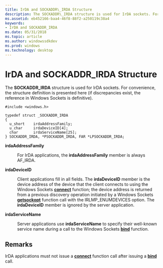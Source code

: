 ```yaml
---
title: IrDA and SOCKADDR\_IRDA Structure
description: The SOCKADDR\_IRDA structure is used for IrDA sockets. For convenience, the structure definition is presented here (if discrepancies exist, the reference in Windows Sockets is definitive).
ms.assetid: eb452166-baa4-46f8-88f2-a250119c38a4
keywords:
- IrDA and SOCKADDR_IRDA
ms.date: 05/31/2018
ms.topic: article
ms.author: windowssdkdev
ms.prod: windows
ms.technology: desktop
---
```


# IrDA and SOCKADDR\_IRDA Structure

The **SOCKADDR\_IRDA** structure is used for IrDA sockets. For convenience, the structure definition is presented here (if discrepancies exist, the reference in Windows Sockets is definitive).

``` syntax
#include <windows.h>

typedef struct _SOCKADDR_IRDA
{
  u_short    irdaAddressFamily;
  u_char     irdaDeviceID[4];
  char       irdaServiceName[25];
} SOCKADDR_IRDA, *PSOCKADDR_IRDA, FAR *LPSOCKADDR_IRDA;
```

<dl> <dt>

<span id="irdaAddressFamily"></span><span id="irdaaddressfamily"></span><span id="IRDAADDRESSFAMILY"></span>**irdaAddressFamily**
</dt> <dd>

For IrDA applications, the **irdaAddressFamily** member is always AF\_IRDA.

</dd> <dt>

<span id="irdaDeviceID"></span><span id="irdadeviceid"></span><span id="IRDADEVICEID"></span>**irdaDeviceID**
</dt> <dd>

Client applications fill in all fields. The **irdaDeviceID** member is the device address of the device that the client connects to using the Windows Sockets [**connect**](https://msdn.microsoft.com/library/windows/desktop/ms737625) function; the device address is returned from a previous discovery operation initiated by a Windows Sockets [**getsockopt**](https://msdn.microsoft.com/library/windows/desktop/ms738544) function call with the IRLMP\_ENUMDEVICES option. The **irdaDeviceID** member is ignored by the server application.

</dd> <dt>

<span id="irdaServiceName"></span><span id="irdaservicename"></span><span id="IRDASERVICENAME"></span>**irdaServiceName**
</dt> <dd>

Server applications use **irdaServiceName** to specify their well-known service name during a call to the Windows Sockets [**bind**](https://msdn.microsoft.com/library/windows/desktop/ms737550) function.

</dd> </dl>

## Remarks

IrDA applications must not issue a [**connect**](https://msdn.microsoft.com/library/windows/desktop/ms737625) function call after issuing a [**bind**](https://msdn.microsoft.com/library/windows/desktop/ms737550) call.

 

 




